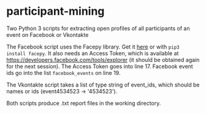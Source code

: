 participant-mining
==================

Two Python 3 scripts for extracting open profiles of all participants of an event on Facebook or Vkontakte

The Facebook script uses the Facepy library. Get it [here](https://github.com/jgorset/facepy) or with
```pip3 install facepy```. It also needs an Access Token, which is available at
https://developers.facebook.com/tools/explorer (it should be obtained again for the next session). The Access Token goes into line 17. Facebook event ids go into the list ```facebook_events``` on line 19.

The Vkontakte script takes a list of type string of event_ids, which should be names or ids
(event4534523 -> '4534523').

Both scripts produce .txt report files in the working directory.
